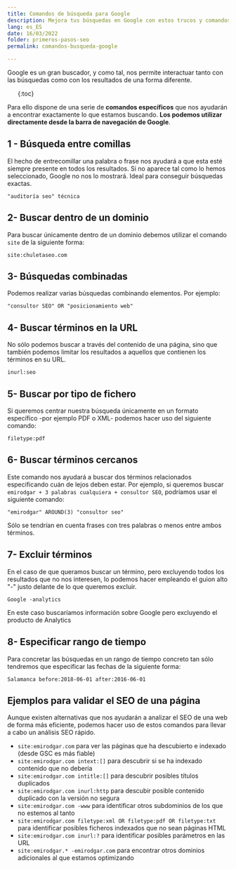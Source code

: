 ```yaml
---
title: Comandos de búsqueda para Google
description: Mejora tus búsquedas en Google con estos trucos y comandos
lang: es_ES
date: 16/03/2022
folder: primeros-pasos-seo
permalink: comandos-busqueda-google

---
```


Google es un gran buscador, y como tal, nos permite interactuar tanto con las búsquedas como con los resultados de una forma diferente.

<ul>
{:toc}
</ul>

Para ello dispone de una serie de **comandos específicos** que nos ayudarán a encontrar exactamente lo que estamos buscando. **Los podemos utilizar directamente desde la barra de navegación de Google**.

## 1 - Búsqueda entre comillas

El hecho de entrecomillar una palabra o frase nos ayudará a que esta esté siempre presente en todos los resultados. Si no aparece tal como lo hemos seleccionado, Google no nos lo mostrará. Ideal para conseguir búsquedas exactas.

```
"auditoría seo" técnica
```

## 2- Buscar dentro de un dominio

Para buscar únicamente dentro de un dominio debemos utilizar el comando `site` de la siguiente forma:

```
site:chuletaseo.com
```

## 3- Búsquedas combinadas

Podemos realizar varias búsquedas combinando elementos. Por ejemplo:

```
"consultor SEO" OR "posicionamiento web"
```

## 4- Buscar términos en la URL

No sólo podemos buscar a través del contenido de una página, sino que también podemos limitar los resultados a aquellos que contienen los términos en su URL.

```
inurl:seo
```

## 5- Buscar por tipo de fichero

Si queremos centrar nuestra búsqueda únicamente en un formato específico -por ejemplo PDF o XML- podemos hacer uso del siguiente comando:
```
filetype:pdf
```

## 6- Buscar términos cercanos

Este comando nos ayudará a buscar dos términos relacionados especificando cuán de lejos deben estar. Por ejemplo, si queremos buscar `emirodgar + 3 palabras cualquiera + consultor SEO`, podríamos usar el siguiente comando:
 
```
"emirodgar" AROUND(3) "consultor seo"
```

Sólo se tendrían en cuenta frases con tres palabras o menos entre ambos términos.

## 7- Excluir términos

En el caso de que queramos buscar un término, pero excluyendo todos los resultados que no nos interesen, lo podemos hacer empleando el guion alto "-" justo delante de lo que queremos excluir.
```
Google -analytics
```
En este caso buscaríamos información sobre Google pero excluyendo el producto de Analytics

## 8- Especificar rango de tiempo

Para concretar las búsquedas en un rango de tiempo concreto tan sólo tendremos que especificar las fechas de la siguiente forma:

```
Salamanca before:2018-06-01 after:2016-06-01
```

## Ejemplos para validar el SEO de una página

Aunque existen alternativas que nos ayudarán a analizar el SEO de una web de forma más eficiente, podemos hacer uso de estos comandos para llevar a cabo un análisis SEO rápido.

- `site:emirodgar.com` para ver las páginas que ha descubierto e indexado (desde GSC es más fiable)
- `site:emirodgar.com intext:[]` para descubrir si se ha indexado contenido que no debería
- `site:emirodgar.com intitle:[]` para descubrir posibles títulos duplicados
- `site:emirodgar.com inurl:http` para descubir posible contenido duplicado con la versión no segura
- `site:emirodgar.com -www` para identificar otros subdominios de los que no estemos al tanto
- `site:emirodgar.com filetype:xml OR filetype:pdf OR filetype:txt` para identificar posibles ficheros indexados que no sean páginas HTML
- `site:emirodgar.com inurl:?` para identificar posibles parámetros en las URL
- `site:emirodgar.* -emirodgar.com` para encontrar otros dominios adicionales al que estamos optimizando
<!--stackedit_data:
eyJoaXN0b3J5IjpbLTEwMDM4NjY3NTksLTE2MjUyNTUwLC02ND
U2NjkwNjQsLTIxMzcwNzg5NiwxMjM3MzU4MzI4LC01MjI4MjA4
OTJdfQ==
-->
